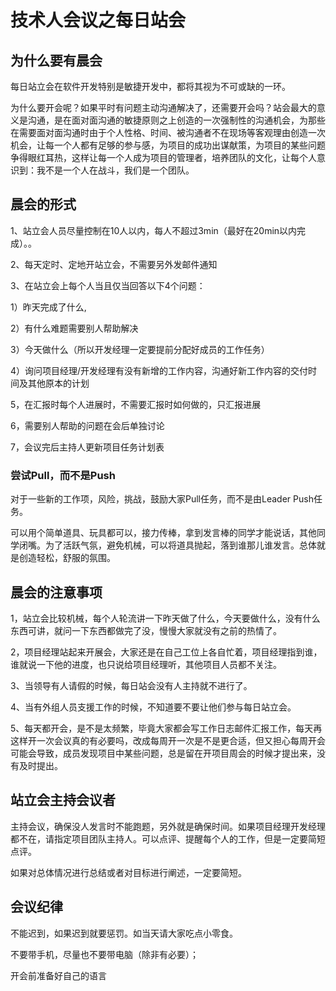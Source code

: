 # 技术人会议之每日站会



## 为什么要有晨会 

每日站立会在软件开发特别是敏捷开发中，都将其视为不可或缺的一环。

为什么要开会呢？如果平时有问题主动沟通解决了，还需要开会吗？站会最大的意义是沟通，是在面对面沟通的敏捷原则之上创造的一次强制性的沟通机会，为那些在需要面对面沟通时由于个人性格、时间、被沟通者不在现场等客观理由创造一次机会，让每一个人都有足够的参与感，为项目的成功出谋献策，为项目的某些问题争得眼红耳热，这样让每一个人成为项目的管理者，培养团队的文化，让每个人意识到：我不是一个人在战斗，我们是一个团队。





## 晨会的形式 

1、站立会人员尽量控制在10人以内，每人不超过3min（最好在20min以内完成）。。



2、每天定时、定地开站立会，不需要另外发邮件通知



3、在站立会上每个人当且仅当回答以下4个问题：

1）昨天完成了什么,

2）有什么难题需要别人帮助解决

3）今天做什么（所以开发经理一定要提前分配好成员的工作任务）

4）询问项目经理/开发经理有没有新增的工作内容，沟通好新工作内容的交付时间及其他原本的计划







5，在汇报时每个人进展时，不需要汇报时如何做的，只汇报进展

6，需要别人帮助的问题在会后单独讨论

7，会议完后主持人更新项目任务计划表



### 尝试Pull，而不是Push

对于一些新的工作项，风险，挑战，鼓励大家Pull任务，而不是由Leader Push任务。





可以用个简单道具、玩具都可以，接力传棒，拿到发言棒的同学才能说话，其他同学闭嘴。为了活跃气氛，避免机械，可以将道具抛起，落到谁那儿谁发言。总体就是创造轻松，舒服的氛围。



## 晨会的注意事项

1，站立会比较机械，每个人轮流讲一下昨天做了什么，今天要做什么，没有什么东西可讲，就问一下东西都做完了没，慢慢大家就没有之前的热情了。

2，项目经理站起来开展会，大家还是在自己工位上各自忙着，项目经理指到谁，谁就说一下他的进度，也只说给项目经理听，其他项目人员都不关注。

3、当领导有人请假的时候，每日站会没有人主持就不进行了。

4、当有外组人员支援工作的时候，不知道要不要让他们参与每日站立会。

5、每天都开会，是不是太频繁，毕竟大家都会写工作日志邮件汇报工作，每天再这样开一次会议真的有必要吗，改成每周开一次是不是更合适，但又担心每周开会可能会导致，成员发现项目中某些问题，总是留在开项目周会的时候才提出来，没有及时提出。



## 站立会主持会议者

主持会议，确保没人发言时不能跑题，另外就是确保时间。如果项目经理开发经理都不在，请指定项目团队主持人。可以点评、提醒每个人的工作，但是一定要简短点评。

如果对总体情况进行总结或者对目标进行阐述，一定要简短。





## 会议纪律

不能迟到，如果迟到就要惩罚。如当天请大家吃点小零食。

不要带手机，尽量也不要带电脑（除非有必要）；

开会前准备好自己的语言

